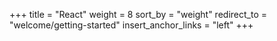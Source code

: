 +++
title = "React"
weight = 8
sort_by = "weight"
redirect_to = "welcome/getting-started"
insert_anchor_links = "left"
+++
